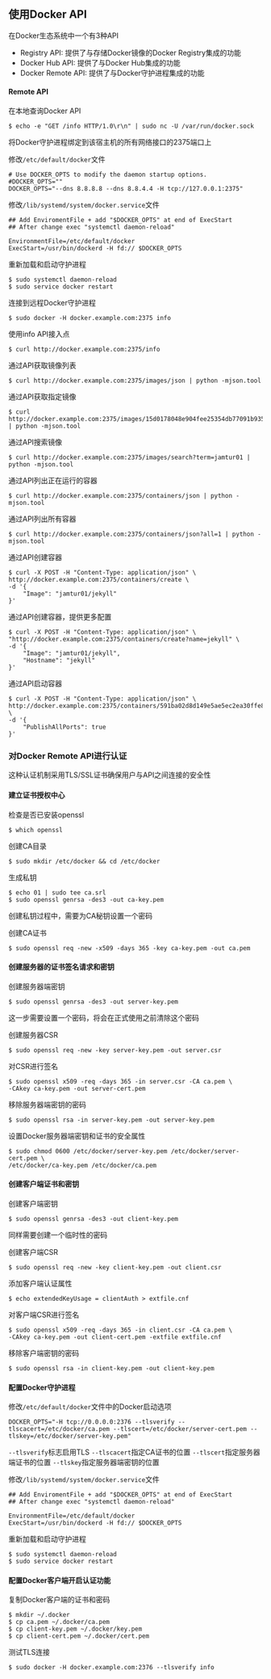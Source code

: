 ## 使用Docker API

在Docker生态系统中一个有3种API
- Registry API: 提供了与存储Docker镜像的Docker Registry集成的功能
- Docker Hub API: 提供了与Docker Hub集成的功能
- Docker Remote API: 提供了与Docker守护进程集成的功能

#### Remote API

在本地查询Docker API
```
$ echo -e "GET /info HTTP/1.0\r\n" | sudo nc -U /var/run/docker.sock
```

将Docker守护进程绑定到该宿主机的所有网络接口的2375端口上

修改`/etc/default/docker`文件
```
# Use DOCKER_OPTS to modify the daemon startup options.
#DOCKER_OPTS=""
DOCKER_OPTS="--dns 8.8.8.8 --dns 8.8.4.4 -H tcp://127.0.0.1:2375"
```

修改`/lib/systemd/system/docker.service`文件
```
## Add EnviromentFile + add "$DOCKER_OPTS" at end of ExecStart
## After change exec "systemctl daemon-reload"

EnvironmentFile=/etc/default/docker
ExecStart=/usr/bin/dockerd -H fd:// $DOCKER_OPTS
```

重新加载和启动守护进程
```
$ sudo systemctl daemon-reload
$ sudo service docker restart
```

连接到远程Docker守护进程
```
$ sudo docker -H docker.example.com:2375 info
```

使用info API接入点
```
$ curl http://docker.example.com:2375/info
```

通过API获取镜像列表
```
$ curl http://docker.example.com:2375/images/json | python -mjson.tool
```

通过API获取指定镜像
```
$ curl http://docker.example.com:2375/images/15d0178048e904fee25354db77091b935423a829f171f3e3cf27f04ffcf7cf56/json | python -mjson.tool
```

通过API搜索镜像
```
$ curl http://docker.example.com:2375/images/search?term=jamtur01 | python -mjson.tool
```

通过API列出正在运行的容器
```
$ curl http://docker.example.com:2375/containers/json | python -mjson.tool
```

通过API列出所有容器
```
$ curl http://docker.example.com:2375/containers/json?all=1 | python -mjson.tool
```

通过API创建容器
```
$ curl -X POST -H "Content-Type: application/json" \
http://docker.example.com:2375/containers/create \
-d '{
    "Image": "jamtur01/jekyll"
}'
```

通过API创建容器，提供更多配置
```
$ curl -X POST -H "Content-Type: application/json" \
"http://docker.example.com:2375/containers/create?name=jekyll" \
-d '{
    "Image": "jamtur01/jekyll",
    "Hostname": "jekyll"
}'
```

通过API启动容器
```
$ curl -X POST -H "Content-Type: application/json" \
http://docker.example.com:2375/containers/591ba02d8d149e5ae5ec2ea30ffe85ed47558b9a40b7405e3b71553d9e59bed3/start \
-d '{
    "PublishAllPorts": true 
}'
```

### 对Docker Remote API进行认证

这种认证机制采用TLS/SSL证书确保用户与API之间连接的安全性

#### 建立证书授权中心

检查是否已安装openssl
```
$ which openssl
```

创建CA目录
```
$ sudo mkdir /etc/docker && cd /etc/docker
```

生成私钥
```
$ echo 01 | sudo tee ca.srl
$ sudo openssl genrsa -des3 -out ca-key.pem
```

创建私钥过程中，需要为CA秘钥设置一个密码

创建CA证书
```
$ sudo openssl req -new -x509 -days 365 -key ca-key.pem -out ca.pem
```

#### 创建服务器的证书签名请求和密钥

创建服务器端密钥
```
$ sudo openssl genrsa -des3 -out server-key.pem
```

这一步需要设置一个密码，将会在正式使用之前清除这个密码

创建服务器CSR
```
$ sudo openssl req -new -key server-key.pem -out server.csr
```

对CSR进行签名
```
$ sudo openssl x509 -req -days 365 -in server.csr -CA ca.pem \
-CAkey ca-key.pem -out server-cert.pem
```

移除服务器端密钥的密码
```
$ sudo openssl rsa -in server-key.pem -out server-key.pem
```

设置Docker服务器端密钥和证书的安全属性
```
$ sudo chmod 0600 /etc/docker/server-key.pem /etc/docker/server-cert.pem \
/etc/docker/ca-key.pem /etc/docker/ca.pem
```

#### 创建客户端证书和密钥

创建客户端密钥
```
$ sudo openssl genrsa -des3 -out client-key.pem
```

同样需要创建一个临时性的密码

创建客户端CSR
```
$ sudo openssl req -new -key client-key.pem -out client.csr
```

添加客户端认证属性
```
$ echo extendedKeyUsage = clientAuth > extfile.cnf
```

对客户端CSR进行签名
```
$ sudo openssl x509 -req -days 365 -in client.csr -CA ca.pem \
-CAkey ca-key.pem -out client-cert.pem -extfile extfile.cnf
```

移除客户端密钥的密码
```
$ sudo openssl rsa -in client-key.pem -out client-key.pem
```

#### 配置Docker守护进程

修改`/etc/default/docker`文件中的Docker启动选项
```
DOCKER_OPTS="-H tcp://0.0.0.0:2376 --tlsverify --tlscacert=/etc/docker/ca.pem --tlscert=/etc/docker/server-cert.pem --tlskey=/etc/docker/server-key.pem"
```

`--tlsverify`标志启用TLS
`--tlscacert`指定CA证书的位置
`--tlscert`指定服务器端证书的位置
`--tlskey`指定服务器端密钥的位置


修改`/lib/systemd/system/docker.service`文件
```
## Add EnviromentFile + add "$DOCKER_OPTS" at end of ExecStart
## After change exec "systemctl daemon-reload"

EnvironmentFile=/etc/default/docker
ExecStart=/usr/bin/dockerd -H fd:// $DOCKER_OPTS
```

重新加载和启动守护进程
```
$ sudo systemctl daemon-reload
$ sudo service docker restart
```

#### 配置Docker客户端开启认证功能

复制Docker客户端的证书和密码
```
$ mkdir ~/.docker
$ cp ca.pem ~/.docker/ca.pem
$ cp client-key.pem ~/.docker/key.pem
$ cp client-cert.pem ~/.docker/cert.pem
```

测试TLS连接
```
$ sudo docker -H docker.example.com:2376 --tlsverify info
```
